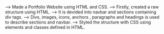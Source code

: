 --> Made a Portfolio Website using HTML and CSS.
--> Firstly, created a raw structure using HTML.
--> It is devided into navbar and sections containing div tags.
--> Divs, images, icons, anchors , paragraphs and headings is used to describe sections and navbar.
--> Styled the structure with CSS using elements and classes defined in HTML.
